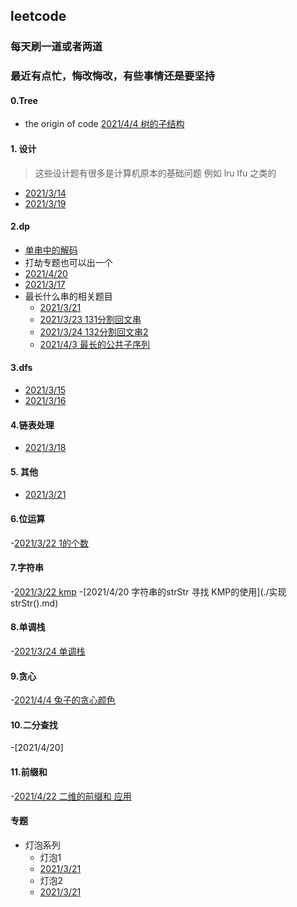 ## leetcode

### 每天刷一道或者两道
### 最近有点忙，悔改悔改，有些事情还是要坚持


#### 0.Tree
- the origin of code [2021/4/4 树的子结构](https://leetcode-cn.com/problems/shu-de-zi-jie-gou-lcof/solution/java-zi-shu-pan-duan-by-user5713q-sz3o/)

#### 1. 设计
> 这些设计题有很多是计算机原本的基础问题
例如 lru lfu 之类的

- [2021/3/14](./706设计哈希映射.md)
- [2021/3/19](./car_park.md)

#### 2.dp
- [单串中的解码 ](./dp/91.md)
- 打劫专题也可以出一个
- [2021/4/20](./rob2.md)
- [2021/3/17](./115不同的子序列.md)
- 最长什么串的相关题目
  - [2021/3/21](./5最长回文子串.md)
  - [2021/3/23 131分割回文串](./131分割回文串.md)
  - [2021/3/24 132分割回文串2](./132分割回文串2.md)
  - [2021/4/3 最长的公共子序列](./1143最长公共子序列.md)



#### 3.dfs

- [2021/3/15]()
- [2021/3/16](./59螺旋矩阵II.md)

#### 4.链表处理

- [2021/3/18](./reverseList2.md)

#### 5. 其他

- [2021/3/21](./73矩阵置零.md)

#### 6.位运算
 -[2021/3/22 1的个数](./num_of_1.md)


#### 7.字符串
  -[2021/3/22 kmp](./214最短回文串.md)
  -[2021/4/20 字符串的strStr 寻找 KMP的使用](./实现 strStr().md)


#### 8.单调栈
  -[2021/3/24 单调栈](./132-pattern.md)

#### 9.贪心
  -[2021/4/4 兔子的贪心颜色](./兔子的数量.md)



#### 10.二分查找
  -[2021/4/20]
  
#### 11.前缀和
  -[2021/4/22  二维的前缀和 应用](./前缀和相关/363.md)

#### 专题
- 灯泡系列
  - 灯泡1
  - [2021/3/21](./319灯泡.md)
  - 灯泡2
  - [2021/3/21](./)
